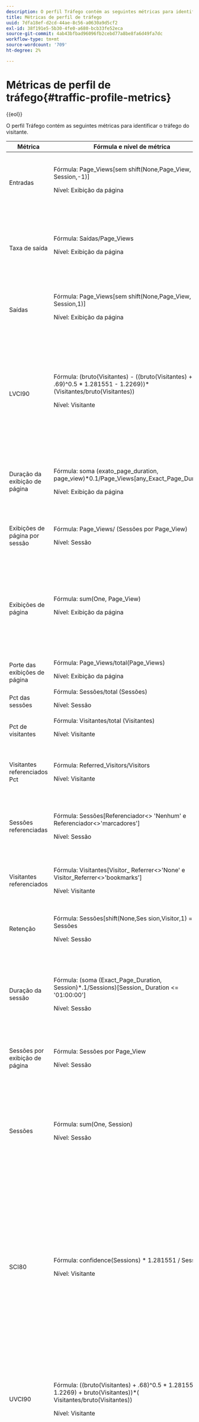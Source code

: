 ```yaml
---
description: O perfil Tráfego contém as seguintes métricas para identificar o tráfego do visitante.
title: Métricas de perfil de tráfego
uuid: 7dfa18ef-d2cd-44ae-8c56-a0630a9d5cf2
exl-id: 38f191e5-5b30-4fe0-a680-bcb33fe52eca
source-git-commit: 4ab43bfbad96096fb2cebd77a8be8fa6d49fa7dc
workflow-type: tm+mt
source-wordcount: '709'
ht-degree: 2%

---
```


# Métricas de perfil de tráfego{#traffic-profile-metrics}

{{eol}}

O perfil Tráfego contém as seguintes métricas para identificar o tráfego do visitante.

<table id="table_D981FB9F8B734E3C845A9628548565F1"> 
 <thead> 
  <tr> 
   <th colname="col1" class="entry"> Métrica </th> 
   <th colname="col2" class="entry"> Fórmula e nível de métrica </th> 
   <th colname="col3" class="entry"> Descrição </th> 
  </tr> 
 </thead>
 <tbody> 
  <tr> 
   <td colname="col1"> Entradas </td> 
   <td colname="col2">Fórmula: <span class="filepath"> Page_Views[sem shift(None,Page_View, Session,-1)]</span><p>Nível: Exibição da página </p></td> 
   <td colname="col3"> O número de sessões que entraram no site em cada página. Essa métrica é avaliada somente pela dimensão Página . </td> 
  </tr> 
  <tr> 
   <td colname="col1"> Taxa de saída </td> 
   <td colname="col2">Fórmula: <span class="filepath"> Saídas/Page_Views </span><p>Nível: Exibição da página </p></td> 
   <td colname="col3"> A porcentagem de sessões que saíram do site de cada página. A métrica Taxa de saída só pode ser avaliada pela dimensão da página. </td> 
  </tr> 
  <tr> 
   <td colname="col1"> Saídas </td> 
   <td colname="col2">Fórmula:<span class="filepath"> Page_Views[sem shift(None,Page_View, Session,1)] </span><p>Nível: Exibição da página </p></td> 
   <td colname="col3"> O número de sessões que saíram do site de cada página. Essa métrica é avaliada somente pela dimensão Página . </td> 
  </tr> 
  <tr> 
   <td colname="col1"> LVCI90 </td> 
   <td colname="col2">Fórmula: <span class="filepath"> (bruto(Visitantes) - ((bruto(Visitantes) + .69)^0.5 * 1.281551 - 1.2269))*(Visitantes/bruto(Visitantes))</span><p>Nível: Visitante </p></td> 
   <td colname="col3"> Uma medida do número mais baixo de visitantes possíveis, conforme relatado pelo Insight. Matematicamente, ela especifica o número mais baixo de visitantes com uma probabilidade de 90%. </td> 
  </tr> 
  <tr> 
   <td colname="col1"> Duração da exibição de página </td> 
   <td colname="col2"> <p>Fórmula: <span class="filepath"> soma (exato_page_duration, page_view)*0.1/Page_Views[any_Exact_Page_Duration]</span></p> <p>Nível: Exibição da página </p> </td> 
   <td colname="col3"> O tempo médio (MM:SS) gasto em uma página ou grupo de páginas específico. Essa métrica é avaliada somente pela dimensão Página . </td> 
  </tr> 
  <tr> 
   <td colname="col1"> Exibições de página por sessão </td> 
   <td colname="col2"> <p>Fórmula: <span class="filepath"> Page_Views/ (Sessões por Page_View) </span></p> <p>Nível: Sessão </p> </td> 
   <td colname="col3"> O número médio de exibições de página em cada sessão que tem exibições de página. </td> 
  </tr> 
  <tr> 
   <td colname="col1"> Exibições de página </td> 
   <td colname="col2">Fórmula: <span class="filepath"> sum(One, Page_View)</span><p>Nível: Exibição da página </p></td> 
   <td colname="col3"> O número de exibições da página. Uma exibição de página é uma solicitação de uma página definida (o acesso a imagens e outros tipos de conteúdo filtrado não são contados). </td> 
  </tr> 
  <tr> 
   <td colname="col1"> Porte das exibições de página </td> 
   <td colname="col2">Fórmula: <span class="filepath"> Page_Views/total(Page_Views) </span><p>Nível: Exibição da página </p></td> 
   <td colname="col3"> A porcentagem de exibições de página. </td> 
  </tr> 
  <tr> 
   <td colname="col1"> Pct das sessões </td> 
   <td colname="col2">Fórmula: <span class="filepath"> Sessões/total (Sessões)</span><p>Nível: Sessão </p></td> 
   <td colname="col3"> A porcentagem de sessões. </td> 
  </tr> 
  <tr> 
   <td colname="col1"> Pct de visitantes </td> 
   <td colname="col2">Fórmula: <span class="filepath"> Visitantes/total (Visitantes) </span><p>Nível: Visitante </p></td> 
   <td colname="col3"> A porcentagem de visitantes. </td> 
  </tr> 
  <tr> 
   <td colname="col1"> Visitantes referenciados Pct </td> 
   <td colname="col2"> <p>Fórmula: Referred_Visitors/Visitors </p> <p>Nível: Visitante </p> </td> 
   <td colname="col3"> A porcentagem de visitantes que foram encaminhados para este site a partir de outro site. </td> 
  </tr> 
  <tr> 
   <td colname="col1"> Sessões referenciadas </td> 
   <td colname="col2"> <p>Fórmula: <span class="filepath"> Sessões[Referenciador&lt;&gt; 'Nenhum' e Referenciador&lt;&gt;'marcadores']</span></p> <p>Nível: Sessão </p> </td> 
   <td colname="col3"> O número de sessões que foram encaminhadas para este site a partir de outro site. </td> 
  </tr> 
  <tr> 
   <td colname="col1"> Visitantes referenciados </td> 
   <td colname="col2"> <p>Fórmula: <span class="filepath"> Visitantes[Visitor_ Referrer&lt;&gt;'None' e Visitor_Referrer&lt;&gt;'bookmarks']</span></p> <p>Nível: Visitante </p> </td> 
   <td colname="col3"> O número de visitantes que foram encaminhados para este site a partir de outro site. </td> 
  </tr> 
  <tr> 
   <td colname="col1"> Retenção </td> 
   <td colname="col2"> <p>Fórmula: <span class="filepath"> Sessões[shift(None,Ses sion,Visitor,1) = ""] / Sessões</span></p> <p>Nível: Sessão </p> </td> 
   <td colname="col3"> A porcentagem de sessões que não são as últimas sessões dos visitantes. </td> 
  </tr> 
  <tr> 
   <td colname="col1"> Duração da sessão </td> 
   <td colname="col2"> <p>Fórmula: <span class="filepath"> (soma (Exact_Page_Duration, Session)*.1/Sessions)[Session_ Duration &lt;= '01:00:00']</span></p> <p>Nível: Sessão </p> </td> 
   <td colname="col3">A duração média (MM:SS) que um visitante gasta em uma sessão. <p><p>Observação: É possível usar essa métrica com a variável <a href="https://experienceleague.adobe.com/docs/data-workbench/using/client/t-open-ins.html#Segment_Export" format="http" scope="external"> Exportar segmento</a> recurso. </p></p></td> 
  </tr> 
  <tr> 
   <td colname="col1"> Sessões por exibição de página </td> 
   <td colname="col2"> <p>Fórmula: <span class="filepath"> Sessões por Page_View</span></p> <p> Nível: Sessão </p> </td> 
   <td colname="col3"> O número de sessões que tiveram uma exibição de página. </td> 
  </tr> 
  <tr> 
   <td colname="col1"> Sessões </td> 
   <td colname="col2"> <p>Fórmula: <span class="filepath"> sum(One, Session)</span></p> <p>Nível: Sessão </p> </td> 
   <td colname="col3"> Uma contagem de sessões de visitante. Uma sessão é um período de atividade para um visitante de um site. As sessões individuais para cada visitante são identificadas usando cookies, tempos limite e outras heurísticas. </td> 
  </tr> 
  <tr> 
   <td colname="col1"> SCI80 </td> 
   <td colname="col2"> <p>Fórmula: <span class="filepath"> confidence(Sessions) * 1.281551 / Sessões</span></p> <p>Nível: Visitante </p> </td> 
   <td colname="col3"> Uma medida de confiança da métrica Sessões conforme relatado pelo Data Workbench. Matematicamente, é uma porcentagem +/- especificando o intervalo no qual a resposta real será de 80% das vezes. Em princípio, a duplicação da percentagem SCI80 dará um intervalo dentro do qual a resposta efetiva será de 99% das vezes. </td> 
  </tr> 
  <tr> 
   <td colname="col1"> UVCI90 </td> 
   <td colname="col2"> <p>Fórmula: <span class="filepath"> ((bruto(Visitantes) + .68)^0.5 * 1.281551 + 1.2269) + bruto(Visitantes))*( Visitantes/bruto(Visitantes))</span></p> <p>Nível: Visitante </p> </td> 
   <td colname="col3"> Uma medida do maior número de visitantes possíveis, conforme relatado pelo Insight. Matematicamente, ele especifica o número mais alto de visitantes com uma probabilidade de 90%. </td> 
  </tr> 
  <tr> 
   <td colname="col1"> VCI80 </td> 
   <td colname="col2">Fórmula: <span class="filepath"> ((Visitantes brutos) + .68)^0.5 * 1.281551 + 1.2269) / bruta (Visitantes)</span><p>Nível: Visitante </p></td> 
   <td colname="col3"> Uma medida de confiança da métrica Visitantes conforme relatado pelo Insight. Matematicamente, é uma porcentagem +/- especificando o intervalo no qual a resposta real será de 80% das vezes. Em princípio, dobrar a porcentagem de VCI80 dará um intervalo dentro do qual a resposta real ficará em 99% das vezes. </td> 
  </tr> 
  <tr> 
   <td colname="col1"> Visitantes por exibição de página </td> 
   <td colname="col2"> <p>Fórmula: <span class="filepath"> Visitantes por Page_View</span></p> <p>Nível: Exibição da página </p> </td> 
   <td colname="col3"> O número de visitantes com uma exibição de página. </td> 
  </tr> 
  <tr> 
   <td colname="col1"> Visitantes por sessão </td> 
   <td colname="col2"> <p>Fórmula: <span class="filepath"> Visitantes por sessão </span></p> <p>Nível: Sessão </p> </td> 
   <td colname="col3"> O número de visitantes que tiveram uma sessão. </td> 
  </tr> 
 </tbody> 
</table>

